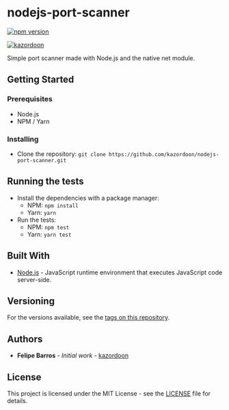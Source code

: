 # nodejs-port-scanner
[![npm version](https://badge.fury.io/js/%40kazordoon%2Fport-scanner.svg)](https://badge.fury.io/js/%40kazordoon%2Fport-scanner)

[![kazordoon](https://circleci.com/gh/kazordoon/nodejs-port-scanner.svg?style=svg)](https://circleci.com/gh/kazordoon/nodejs-port-scanner)  

Simple port scanner made with Node.js and the native net module.

## Getting Started

### Prerequisites

- Node.js
- NPM / Yarn

### Installing

- Clone the repository: `git clone https://github.com/kazordoon/nodejs-port-scanner.git`

## Running the tests

- Install the dependencies with a package manager:
  - NPM: `npm install`
  - Yarn: `yarn`
- Run the tests:
  - NPM: `npm test`
  - Yarn: `yarn test`

## Built With

- [Node.js](https://nodejs.org/) - JavaScript runtime environment that executes JavaScript code server-side.

## Versioning

For the versions available, see the [tags on this repository](https://github.com/kazordoon/nodejs-port-scanner/tags/). 

## Authors

- **Felipe Barros** - *Initial work* - [kazordoon](https://github.com/kazordoon)

## License

This project is licensed under the MIT License - see the [LICENSE](LICENSE) file for details.
